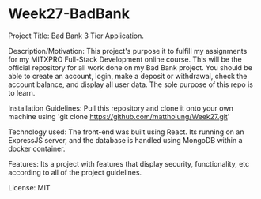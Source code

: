 # Week27-BadBank

Project Title: Bad Bank 3 Tier Application.

Description/Motivation: This project's purpose it to fulfill my assignments for my MITXPRO Full-Stack Development online course. This will be the official repository for all work done on my Bad Bank project. You should be able to create an account, login, make a deposit or withdrawal, check the account balance, and display all user data. The sole purpose of this repo is to learn. 

Installation Guidelines: Pull this repository and clone it onto your own machine using 'git clone https://github.com/mattholung/Week27.git'

Technology used: The front-end was built using React. Its running on an ExpressJS server, and the database is handled using MongoDB within a docker container. 

Features: Its a project with features that display security, functionality, etc according to all of the project guidelines.

License: MIT
